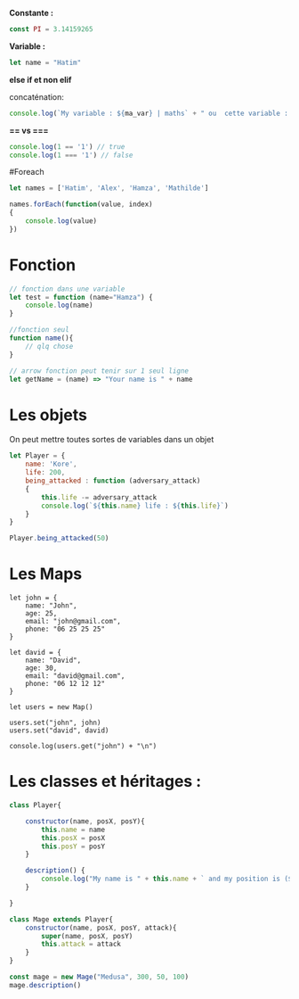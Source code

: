 **Constante :**
```js
const PI = 3.14159265
```
**Variable :**
```js
let name = "Hatim"
```

**else if et non elif**

concaténation:
```js
console.log(`My variable : ${ma_var} | maths` + " ou  cette variable : " + autre_var)
```
**== vs ===**
```js
console.log(1 == '1') // true
console.log(1 === '1') // false
```

#Foreach
```js
let names = ['Hatim', 'Alex', 'Hamza', 'Mathilde']

names.forEach(function(value, index)
{
    console.log(value)
})
```

# Fonction
```js
// fonction dans une variable
let test = function (name="Hamza") {
    console.log(name)
}

//fonction seul
function name(){
    // qlq chose
}

// arrow fonction peut tenir sur 1 seul ligne
let getName = (name) => "Your name is " + name
```

# Les objets
On peut mettre toutes sortes de variables dans un objet
```js
let Player = {
    name: 'Kore',
    life: 200,
    being_attacked : function (adversary_attack)
    {
        this.life -= adversary_attack
        console.log(`${this.name} life : ${this.life}`)
    }
}

Player.being_attacked(50)
```

# Les Maps
```
let john = {
    name: "John",
    age: 25,
    email: "john@gmail.com",
    phone: "06 25 25 25"
}

let david = {
    name: "David",
    age: 30,
    email: "david@gmail.com",
    phone: "06 12 12 12"
}

let users = new Map()

users.set("john", john)
users.set("david", david)

console.log(users.get("john") + "\n")
```

# Les classes et héritages : 
```js
class Player{

    constructor(name, posX, posY){
        this.name = name
        this.posX = posX
        this.posY = posY
    }

    description() {
        console.log("My name is " + this.name + ` and my position is (${this.posX},${this.posY})`)
    }

}

class Mage extends Player{
    constructor(name, posX, posY, attack){
        super(name, posX, posY)
        this.attack = attack
    }
}

const mage = new Mage("Medusa", 300, 50, 100)
mage.description()
```

